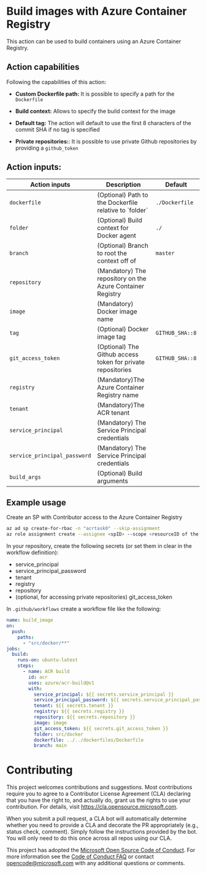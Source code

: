 # Build images with Azure Container Registry

This action can be used to build containers using an Azure Container Registry. 

## Action capabilities

Following the capabilities of this action:

- **Custom Dockerfile path:** It is possible to specify a path for the `Dockerfile`

- **Build context:** Allows to specify the build context for the image

- **Default tag:** The action will default to use the first 8 characters of the commit SHA if no tag is specified

- **Private repositories:**: It is possible to use private Github repositories by providing a `github_token`

## Action inputs:

<table>
  <thead>
    <tr>
      <th>Action inputs</th>
      <th>Description</th>
      <th>Default</th>
    </tr>
  </thead>

  <tr>
    <td><code>dockerfile</code><br/></td>
    <td>(Optional) Path to the Dockerfile relative to `folder`</td>
    <td><code>./Dockerfile</code></td>
  </tr>

  <tr>
    <td><code>folder</code><br/></td>
    <td>(Optional) Build context for Docker agent</td>
    <td><code>./</code></td>
  </tr>
  
  <tr>
    <td><code>branch</code><br/></td>
    <td>(Optional) Branch to root the context off of</td>
    <td><code>master</code></td>
  </tr>

  <tr>
    <td><code>repository</code><br/></td>
    <td>(Mandatory) The repository on the Azure Container Registry</td>
    <td></td>
  </tr>

  <tr>
    <td><code>image</code><br/></td>
    <td>(Mandatory) Docker image name</td>
    <td></td>
  </tr>

  <tr>
    <td><code>tag</code><br/></td>
    <td>(Optional) Docker image tag</td>
    <td><code>GITHUB_SHA::8</code></td>
  </tr>

  <tr>
    <td><code>git_access_token</code><br/></td>
    <td>(Optional) The Github access token for private repositories</td>
    <td><code>GITHUB_SHA::8</code></td>
  </tr>

  <tr>
    <td><code>registry</code><br/></td>
    <td>(Mandatory)The Azure Container Registry name</td>
    <td></td>
  </tr>

  <tr>
    <td><code>tenant</code><br/></td>
    <td>(Mandatory)The ACR tenant</td>
    <td></td>
  </tr>

  <tr>
    <td><code>service_principal</code><br/></td>
    <td>(Mandatory) The Service Principal credentials</td>
    <td></td>
  </tr>

  <tr>
    <td><code>service_principal_password</code><br/></td>
    <td>(Mandatory) The Service Principal credentials </td>
    <td></td>
  </tr>  
  
  <tr>
    <td><code>build_args</code><br/></td>
    <td>(Optional) Build arguments </td>
    <td></td>
  </tr>

</table>

## Example usage

Create an SP with Contributor access to the Azure Container Registry

```bash
az ad sp create-for-rbac -n "acrtask0" --skip-assignment
az role assignment create --assignee <spID> --scope <resourceID of the ACR> --role "Contributor"
```

In your repository, create the following secrets (or set them in clear in the workflow definition):

- service_principal
- service_principal_password
- tenant
- registry
- repository
- (optional, for accessing private repositories) git_access_token 

In `.github/workflows` create a workflow file like the following:

```yaml
name: build_image
on:
  push:
    paths:
      - "src/docker/**"
jobs:
  build:
    runs-on: ubuntu-latest
    steps:
      - name: ACR build
        id: acr
        uses: azure/acr-build@v1
        with:
          service_principal: ${{ secrets.service_principal }}
          service_principal_password: ${{ secrets.service_principal_password }}
          tenant: ${{ secrets.tenant }}
          registry: ${{ secrets.registry }}
          repository: ${{ secrets.repository }}
          image: image
          git_access_token: ${{ secrets.git_access_token }}
          folder: src/docker
          dockerfile: ../../dockerfiles/Dockerfile
          branch: main
```

# Contributing

This project welcomes contributions and suggestions.  Most contributions require you to agree to a
Contributor License Agreement (CLA) declaring that you have the right to, and actually do, grant us
the rights to use your contribution. For details, visit https://cla.opensource.microsoft.com.

When you submit a pull request, a CLA bot will automatically determine whether you need to provide
a CLA and decorate the PR appropriately (e.g., status check, comment). Simply follow the instructions
provided by the bot. You will only need to do this once across all repos using our CLA.

This project has adopted the [Microsoft Open Source Code of Conduct](https://opensource.microsoft.com/codeofconduct/).
For more information see the [Code of Conduct FAQ](https://opensource.microsoft.com/codeofconduct/faq/) or
contact [opencode@microsoft.com](mailto:opencode@microsoft.com) with any additional questions or comments.

